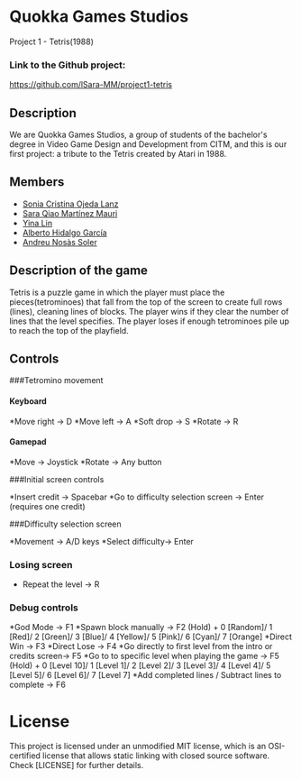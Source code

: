 # Quokka Games Studios

Project 1 - Tetris(1988)

### Link to the Github project:
https://github.com/lSara-MM/project1-tetris


## Description
We are Quokka Games Studios, a group of students of the bachelor's degree in Video Game Design and Development from CITM, 
and this is our first project: a tribute to the Tetris created by Atari in 1988.


## Members

   * [Sonia Cristina Ojeda Lanz](https://github.com/SoniaOL) 
   * [Sara Qiao Martínez Mauri](https://github.com/lSara-MM)
   * [Yina Lin](https://github.com/Aniyl)
   * [Alberto Hidalgo García](https://github.com/TheimerTR)
   * [Andreu Nosàs Soler](https://github.com/AndyCubico)


## Description of the game
Tetris is a puzzle game in which the player must place the pieces(tetrominoes) that fall from the top of the screen to 
create full rows (lines), cleaning lines of blocks.
The player wins if they clear the number of lines that the level specifies.
The player loses if enough tetrominoes pile up to reach the top of the playfield. 


## Controls

###Tetromino movement

#### Keyboard

*Move right -> D
*Move left -> A
*Soft drop -> S
*Rotate -> R

#### Gamepad

*Move -> Joystick
*Rotate -> Any button

###Initial screen controls

*Insert credit -> Spacebar 
*Go to difficulty selection screen -> Enter (requires one credit)

###Difficulty selection screen

*Movement -> A/D keys
*Select difficulty-> Enter

### Losing screen

* Repeat the level -> R

### Debug controls
*God Mode -> F1
*Spawn block manually -> F2 (Hold) + 0 [Random]/ 1 [Red]/ 2 [Green]/ 3 [Blue]/ 4 [Yellow]/ 5 [Pink]/ 6 [Cyan]/ 7 [Orange]
*Direct Win -> F3
*Direct Lose -> F4
*Go directly to first level from the intro or credits screen-> F5
*Go to to specific level when playing the game -> F5 (Hold) + 0 [Level 10]/ 1 [Level 1]/ 2 [Level 2]/ 3 [Level 3]/ 4 [Level 4]/ 5 [Level 5]/ 6 [Level 6]/ 7 [Level 7]
*Add completed lines / Subtract lines to complete -> F6

# License

This project is licensed under an unmodified MIT license, which is an OSI-certified license that allows static linking with closed source software. 
Check [LICENSE] for further details.
